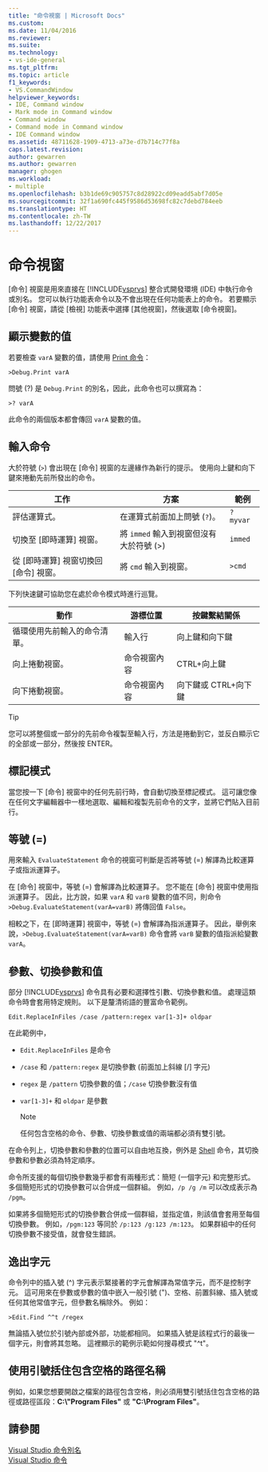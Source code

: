 ```yaml
---
title: "命令視窗 | Microsoft Docs"
ms.custom: 
ms.date: 11/04/2016
ms.reviewer: 
ms.suite: 
ms.technology:
- vs-ide-general
ms.tgt_pltfrm: 
ms.topic: article
f1_keywords:
- VS.CommandWindow
helpviewer_keywords:
- IDE, Command window
- Mark mode in Command window
- Command window
- Command mode in Command window
- IDE Command window
ms.assetid: 48711628-1909-4713-a73e-d7b714c77f8a
caps.latest.revision: 
author: gewarren
ms.author: gewarren
manager: ghogen
ms.workload:
- multiple
ms.openlocfilehash: b3b1de69c905757c8d28922cd09eadd5abf7d05e
ms.sourcegitcommit: 32f1a690fc445f9586d53698fc82c7debd784eeb
ms.translationtype: HT
ms.contentlocale: zh-TW
ms.lasthandoff: 12/22/2017
---
```

# <a name="command-window"></a>命令視窗
[命令] 視窗是用來直接在 [!INCLUDE[vsprvs](../../code-quality/includes/vsprvs_md.md)] 整合式開發環境 (IDE) 中執行命令或別名。 您可以執行功能表命令以及不會出現在任何功能表上的命令。 若要顯示 [命令] 視窗，請從 [檢視] 功能表中選擇 [其他視窗]，然後選取 [命令視窗]。  
  
## <a name="displaying-the-values-of-variables"></a>顯示變數的值  
 若要檢查 `varA` 變數的值，請使用 [Print 命令](../../ide/reference/print-command.md)：  
  
```  
>Debug.Print varA  
```  
  
 問號 (?) 是 `Debug.Print` 的別名，因此，此命令也可以撰寫為：  
  
```  
>? varA  
```  
  
 此命令的兩個版本都會傳回 `varA` 變數的值。  
  
## <a name="entering-commands"></a>輸入命令  
 大於符號 (`>`) 會出現在 [命令] 視窗的左邊緣作為新行的提示。 使用向上鍵和向下鍵來捲動先前所發出的命令。  
  
|工作|方案|範例|  
|----------|--------------|-------------|  
|評估運算式。|在運算式前面加上問號 (`?`)。|`? myvar`|  
|切換至 [即時運算] 視窗。|將 `immed` 輸入到視窗但沒有大於符號 (>)|`immed`|  
|從 [即時運算] 視窗切換回 [命令] 視窗。|將 `cmd` 輸入到視窗。|`>cmd`|  
  
 下列快速鍵可協助您在處於命令模式時進行巡覽。  
  
|動作|游標位置|按鍵繫結關係|  
|------------|---------------------|----------------|  
|循環使用先前輸入的命令清單。|輸入行|向上鍵和向下鍵|  
|向上捲動視窗。|命令視窗內容|CTRL+向上鍵|  
|向下捲動視窗。|命令視窗內容|向下鍵或 CTRL+向下鍵|  
  
> [!TIP]
>  您可以將整個或一部分的先前命令複製至輸入行，方法是捲動到它，並反白顯示它的全部或一部分，然後按 ENTER。  
  
## <a name="mark-mode"></a>標記模式  
 當您按一下 [命令] 視窗中的任何先前行時，會自動切換至標記模式。 這可讓您像在任何文字編輯器中一樣地選取、編輯和複製先前命令的文字，並將它們貼入目前行。  
  
## <a name="the-equals--sign"></a>等號 (=)  
 用來輸入 `EvaluateStatement` 命令的視窗可判斷是否將等號 (=) 解譯為比較運算子或指派運算子。  
  
 在 [命令] 視窗中，等號 (=) 會解譯為比較運算子。 您不能在 [命令] 視窗中使用指派運算子。 因此，比方說，如果 `varA` 和 `varB` 變數的值不同，則命令 `>Debug.EvaluateStatement(varA=varB)` 將傳回值 `False`。  
  
 相較之下，在 [即時運算] 視窗中，等號 (=) 會解譯為指派運算子。 因此，舉例來說，`>Debug.EvaluateStatement(varA=varB)` 命令會將 `varB` 變數的值指派給變數 `varA`。  
  
## <a name="parameters-switches-and-values"></a>參數、切換參數和值  
 部分 [!INCLUDE[vsprvs](../../code-quality/includes/vsprvs_md.md)] 命令具有必要和選擇性引數、切換參數和值。 處理這類命令時會套用特定規則。 以下是釐清術語的豐富命令範例。  
  
```  
Edit.ReplaceInFiles /case /pattern:regex var[1-3]+ oldpar   
```  
  
 在此範例中，  
  
-   `Edit.ReplaceInFiles` 是命令  
  
-   `/case` 和 `/pattern:regex` 是切換參數 (前面加上斜線 [/] 字元)  
  
-   `regex` 是 `/pattern` 切換參數的值；`/case` 切換參數沒有值  
  
-   `var[1-3]+` 和 `oldpar` 是參數  
  
    > [!NOTE]
    >  任何包含空格的命令、參數、切換參數或值的兩端都必須有雙引號。  
  
在命令列上，切換參數和參數的位置可以自由地互換，例外是 [Shell](../../ide/reference/shell-command.md) 命令，其切換參數和參數必須為特定順序。  
  
命令所支援的每個切換參數幾乎都會有兩種形式：簡短 (一個字元) 和完整形式。 多個簡短形式的切換參數可以合併成一個群組。 例如，`/p /g /m` 可以改成表示為 `/pgm`。  
  
如果將多個簡短形式的切換參數合併成一個群組，並指定值，則該值會套用至每個切換參數。 例如，`/pgm:123` 等同於 `/p:123 /g:123 /m:123`。 如果群組中的任何切換參數不接受值，就會發生錯誤。  
  
## <a name="escape-characters"></a>逸出字元  
 命令列中的插入號 (^) 字元表示緊接著的字元會解譯為常值字元，而不是控制字元。 這可用來在參數或參數的值中嵌入一般引號 (")、空格、前置斜線、插入號或任何其他常值字元，但參數名稱除外。 例如：  
  
```  
>Edit.Find ^^t /regex  
```  

 無論插入號位於引號內部或外部，功能都相同。 如果插入號是該程式行的最後一個字元，則會將其忽略。 這裡顯示的範例示範如何搜尋模式 "^t"。  
  
## <a name="use-quotes-for-path-names-with-spaces"></a>使用引號括住包含空格的路徑名稱  
 例如，如果您想要開啟之檔案的路徑包含空格，則必須用雙引號括住包含空格的路徑或路徑區段：**C:\\"Program Files"** 或 **"C:\Program Files"**。  
  
## <a name="see-also"></a>請參閱  
 [Visual Studio 命令別名](../../ide/reference/visual-studio-command-aliases.md)   
 [Visual Studio 命令](../../ide/reference/visual-studio-commands.md)